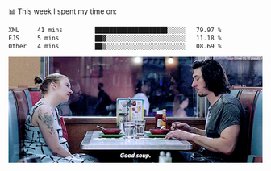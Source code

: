 📊 This week I spent my time on:
<!--START_SECTION:waka-->

```text
XML     41 mins         ████████████████████░░░░░   79.97 %
EJS     5 mins          ██▓░░░░░░░░░░░░░░░░░░░░░░   11.18 %
Other   4 mins          ██▒░░░░░░░░░░░░░░░░░░░░░░   08.69 %
```

<!--END_SECTION:waka-->


![](goodSoup.gif)
